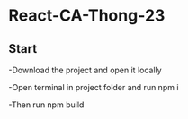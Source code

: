 # React-CA-Thong-23

## Start

-Download the project and open it locally

-Open terminal in project folder and run npm i

-Then run npm build
